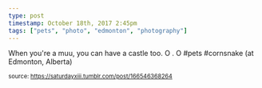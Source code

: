 ```yaml
---
type: post
timestamp: October 18th, 2017 2:45pm
tags: ["pets", "photo", "edmonton", "photography"]
---
```

<a href="https://www.instagram.com/p/BaZzs9xH1ih/ "></a>
                                                                                          
When you're a muu, you can have a castle too.  O . O #pets #cornsnake  (at Edmonton, Alberta)
 
                                    
                
                
                
                
                                
<small>source: https://saturdayxiii.tumblr.com/post/166546368264</small>